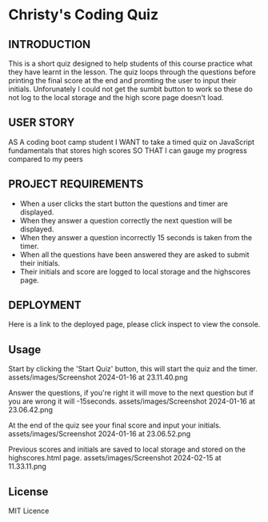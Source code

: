 # Christy's Coding Quiz

## INTRODUCTION

This is a short quiz designed to help students of this course practice what they have learnt in the lesson. The quiz loops through the questions before printing the final score at the end and promting the user to input their initials. Unforunately I could not get the sumbit button to work so these do not log to the local storage and the high score page doesn't load. 

## USER STORY
AS A coding boot camp student
I WANT to take a timed quiz on JavaScript fundamentals that stores high scores
SO THAT I can gauge my progress compared to my peers

## PROJECT REQUIREMENTS 
- When a user clicks the start button the questions and timer are displayed.
- When they answer a question correctly the next question will be displayed.
- When they answer a question incorrectly 15 seconds is taken from the timer. 
- When all the questions have been answered they are asked to submit their initials.
- Their initials and score are logged to local storage and the highscores page.

## DEPLOYMENT 

Here is a link to the deployed page, please click inspect to view the console. 


## Usage

Start by clicking the 'Start Quiz' button, this will start the quiz and the timer. 
assets/images/Screenshot 2024-01-16 at 23.11.40.png

Answer the questions, if you're right it will move to the next question but if you are wrong it will -15seconds.
assets/images/Screenshot 2024-01-16 at 23.06.42.png

At the end of the quiz see your final score and input your initials.
assets/images/Screenshot 2024-01-16 at 23.06.52.png

Previous scores and initials are saved to local storage and stored on the highscores.html page.
assets/images/Screenshot 2024-02-15 at 11.33.11.png


## License

MIT Licence

